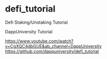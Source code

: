 # defi_tutorial
Defi Staking/Unstaking Tutorial 

DappUniversity Tutorial

https://www.youtube.com/watch?v=CgXQC4dbGUE&ab_channel=DappUniversity
https://github.com/dappuniversity/defi_tutorial
